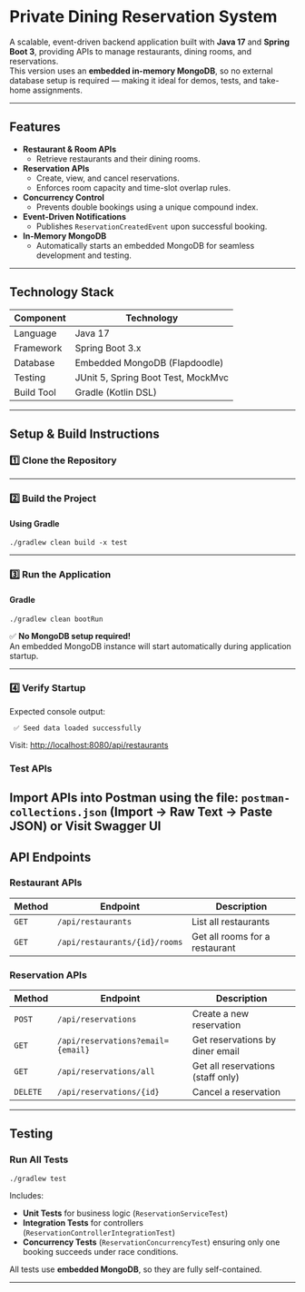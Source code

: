 # Private Dining Reservation System

A scalable, event-driven backend application built with **Java 17** and **Spring Boot 3**, providing APIs to manage restaurants, dining rooms, and reservations.  
This version uses an **embedded in-memory MongoDB**, so no external database setup is required — making it ideal for demos, tests, and take-home assignments.

---

## Features

- **Restaurant & Room APIs**
    - Retrieve restaurants and their dining rooms.
- **Reservation APIs**
    - Create, view, and cancel reservations.
    - Enforces room capacity and time-slot overlap rules.
- **Concurrency Control**
    - Prevents double bookings using a unique compound index.
- **Event-Driven Notifications**
    - Publishes `ReservationCreatedEvent` upon successful booking.
- **In-Memory MongoDB**
    - Automatically starts an embedded MongoDB for seamless development and testing.

---

## Technology Stack

| Component | Technology                         |
|------------|------------------------------------|
| Language | Java 17                            |
| Framework | Spring Boot 3.x                    |
| Database | Embedded MongoDB (Flapdoodle)      |
| Testing | JUnit 5, Spring Boot Test, MockMvc |
| Build Tool | Gradle (Kotlin DSL)                      |

---

## Setup & Build Instructions

### 1️⃣ Clone the Repository

---

### 2️⃣ Build the Project

#### Using Gradle
```
./gradlew clean build -x test
```

---

### 3️⃣ Run the Application

#### Gradle
```
./gradlew clean bootRun
```

✅ **No MongoDB setup required!**  
An embedded MongoDB instance will start automatically during application startup.

---

### 4️⃣ Verify Startup

Expected console output:
```
 ✅ Seed data loaded successfully
```

Visit: [http://localhost:8080/api/restaurants](http://localhost:8080/api/restaurants)

### Test APIs
Import APIs into **Postman** using the file: `postman-collections.json` (Import → Raw Text → Paste JSON)
or
Visit Swagger UI 
---

## API Endpoints

### Restaurant APIs
| Method | Endpoint | Description |
|---------|-----------|-------------|
| `GET` | `/api/restaurants` | List all restaurants |
| `GET` | `/api/restaurants/{id}/rooms` | Get all rooms for a restaurant |

### Reservation APIs
| Method | Endpoint | Description |
|---------|-----------|-------------|
| `POST` | `/api/reservations` | Create a new reservation |
| `GET` | `/api/reservations?email={email}` | Get reservations by diner email |
| `GET` | `/api/reservations/all` | Get all reservations (staff only) |
| `DELETE` | `/api/reservations/{id}` | Cancel a reservation |


---

## Testing

### Run All Tests
```
./gradlew test
```

Includes:
- **Unit Tests** for business logic (`ReservationServiceTest`)
- **Integration Tests** for controllers (`ReservationControllerIntegrationTest`)
- **Concurrency Tests** (`ReservationConcurrencyTest`) ensuring only one booking succeeds under race conditions.

All tests use **embedded MongoDB**, so they are fully self-contained.

---
